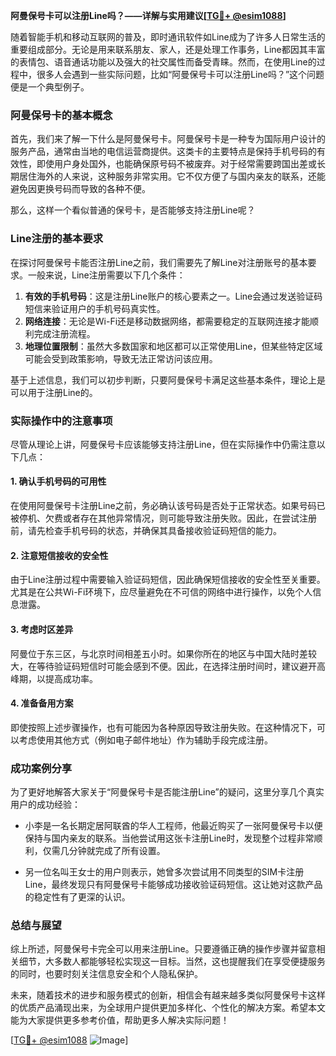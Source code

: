 **阿曼保号卡可以注册Line吗？——详解与实用建议[[TG💪+ @esim1088](https://t.me/s/esim1088)]**

随着智能手机和移动互联网的普及，即时通讯软件如Line成为了许多人日常生活的重要组成部分。无论是用来联系朋友、家人，还是处理工作事务，Line都因其丰富的表情包、语音通话功能以及强大的社交属性而备受青睐。然而，在使用Line的过程中，很多人会遇到一些实际问题，比如“阿曼保号卡可以注册Line吗？”这个问题便是一个典型例子。

### 阿曼保号卡的基本概念

首先，我们来了解一下什么是阿曼保号卡。阿曼保号卡是一种专为国际用户设计的服务产品，通常由当地的电信运营商提供。这类卡的主要特点是保持手机号码的有效性，即使用户身处国外，也能确保原号码不被废弃。对于经常需要跨国出差或长期居住海外的人来说，这种服务非常实用。它不仅方便了与国内亲友的联系，还能避免因更换号码而导致的各种不便。

那么，这样一个看似普通的保号卡，是否能够支持注册Line呢？

### Line注册的基本要求

在探讨阿曼保号卡能否注册Line之前，我们需要先了解Line对注册账号的基本要求。一般来说，Line注册需要以下几个条件：

1. **有效的手机号码**：这是注册Line账户的核心要素之一。Line会通过发送验证码短信来验证用户的手机号码真实性。
2. **网络连接**：无论是Wi-Fi还是移动数据网络，都需要稳定的互联网连接才能顺利完成注册流程。
3. **地理位置限制**：虽然大多数国家和地区都可以正常使用Line，但某些特定区域可能会受到政策影响，导致无法正常访问该应用。

基于上述信息，我们可以初步判断，只要阿曼保号卡满足这些基本条件，理论上是可以用于注册Line的。

### 实际操作中的注意事项

尽管从理论上讲，阿曼保号卡应该能够支持注册Line，但在实际操作中仍需注意以下几点：

#### 1. 确认手机号码的可用性
在使用阿曼保号卡注册Line之前，务必确认该号码是否处于正常状态。如果号码已被停机、欠费或者存在其他异常情况，则可能导致注册失败。因此，在尝试注册前，请先检查手机号码的状态，并确保其具备接收验证码短信的能力。

#### 2. 注意短信接收的安全性
由于Line注册过程中需要输入验证码短信，因此确保短信接收的安全性至关重要。尤其是在公共Wi-Fi环境下，应尽量避免在不可信的网络中进行操作，以免个人信息泄露。

#### 3. 考虑时区差异
阿曼位于东三区，与北京时间相差五小时。如果你所在的地区与中国大陆时差较大，在等待验证码短信时可能会感到不便。因此，在选择注册时间时，建议避开高峰期，以提高成功率。

#### 4. 准备备用方案
即使按照上述步骤操作，也有可能因为各种原因导致注册失败。在这种情况下，可以考虑使用其他方式（例如电子邮件地址）作为辅助手段完成注册。

### 成功案例分享

为了更好地解答大家关于“阿曼保号卡是否能注册Line”的疑问，这里分享几个真实用户的成功经验：

- 小李是一名长期定居阿联酋的华人工程师，他最近购买了一张阿曼保号卡以便保持与国内亲友的联系。当他尝试用这张卡注册Line时，发现整个过程非常顺利，仅需几分钟就完成了所有设置。
  
- 另一位名叫王女士的用户则表示，她曾多次尝试用不同类型的SIM卡注册Line，最终发现只有阿曼保号卡能够成功接收验证码短信。这让她对这款产品的稳定性有了更深的认识。

### 总结与展望

综上所述，阿曼保号卡完全可以用来注册Line。只要遵循正确的操作步骤并留意相关细节，大多数人都能够轻松实现这一目标。当然，这也提醒我们在享受便捷服务的同时，也要时刻关注信息安全和个人隐私保护。

未来，随着技术的进步和服务模式的创新，相信会有越来越多类似阿曼保号卡这样的优质产品涌现出来，为全球用户提供更加多样化、个性化的解决方案。希望本文能为大家提供更多参考价值，帮助更多人解决实际问题！

[[TG💪+ @esim1088](https://t.me/s/esim1088) ![Image](https://i.postimg.cc/4NQfJmqS/Snipaste-2025-05-13-00-14-12.png)]